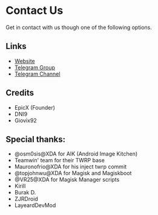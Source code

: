 # Contact Us

Get in contact with us though one of the following options.

## Links

* [Website](https://shrp.cf)
* [Telegram Group](https://t.me/sky_hawk)
* [Telegram Channel](https://t.me/shrp_official)


## Credits

* EpicX (Founder)
* DNI9
* Giovix92

## Special thanks:
* @osm0sis@XDA for AIK (Android Image Kitchen)
* Teamwin' team for their TWRP base
* Mauronofrio@XDA for his inject twrp commit
* @topjohnwu@XDA for Magisk and Magiskboot
* @VR25@XDA for Magisk Manager scripts
* Kirill
* Burak D. 
* ZJRDroid 
* LayeardDevMod
